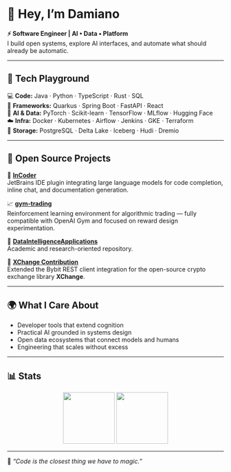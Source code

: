 # 👋 Hey, I’m Damiano  
**⚡ Software Engineer | AI • Data • Platform**  
I build open systems, explore AI interfaces, and automate what should already be automatic.

---

## 🧠 Tech Playground  
💻 **Code:** Java · Python · TypeScript · Rust · SQL  
🚀 **Frameworks:** Quarkus · Spring Boot · FastAPI · React  
🧩 **AI & Data:** PyTorch · Scikit-learn · TensorFlow · MLflow · Hugging Face  
☁️ **Infra:** Docker · Kubernetes · Airflow · Jenkins · GKE · Terraform  
🧱 **Storage:** PostgreSQL · Delta Lake · Iceberg · Hudi · Dremio  

---

## 🧰 Open Source Projects  
🧠 **[InCoder](https://github.com/damiano1996/incoder-plugin)**  
JetBrains IDE plugin integrating large language models for code completion, inline chat, and documentation generation.  

📈 **[gym-trading](https://github.com/damiano1996/gym-trading)**  
Reinforcement learning environment for algorithmic trading — fully compatible with OpenAI Gym and focused on reward design experimentation.  

🔬 **[DataIntelligenceApplications](https://github.com/damiano1996/DataIntelligenceApplications)**  
Academic and research-oriented repository.  

🧩 **[XChange Contribution](https://github.com/knowm/XChange)**  
Extended the Bybit REST client integration for the open-source crypto exchange library **XChange**.

---

## 🌍 What I Care About  
- Developer tools that extend cognition  
- Practical AI grounded in systems design  
- Open data ecosystems that connect models and humans  
- Engineering that scales without excess

---

## 📊 Stats  
<p align="center">
  <img src="https://github-readme-stats.vercel.app/api?username=damiano1996&hide_title=true&hide_rank=true&show_icons=true&include_all_commits=true&count_private=true&line_height=24&theme=transparent" height="120" />
  <img src="https://github-readme-stats.vercel.app/api/top-langs/?username=damiano1996&layout=compact&langs_count=6&card_width=320&theme=transparent" height="120" />
</p>

---

🧩 *“Code is the closest thing we have to magic.”*
